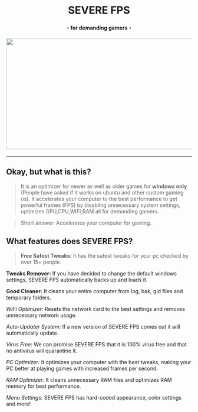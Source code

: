 <div align="center"><h1>SEVERE FPS</h1>
<h4>・for demanding gamers・<h4>
<img src="https://user-images.githubusercontent.com/108175829/197054723-054fb36a-59b5-42e6-a76b-e535950d40e7.png" width="600" height="300">

</div>
<hr>

## Okay, but what is this?
> It is an optimizer for newer as well as older games for __**windows only**__ (People have asked if it works on ubuntu and other custom gaming os). It accelerates your computer to the best performance to get powerful frames (FPS) by disabling unnecessary system settings, optimizes GPU,CPU,WIFI,RAM all for demanding gamers. 

> Short answer: Accelerates your computer for gaming.

## What features does SEVERE FPS?
>**Free Safest Tweaks:** It has the safest tweaks for your pc checked by over 15+ people.

**Tweaks Remover:** If you have decided to change the default windows settings, SEVERE FPS automatically backs up and loads it.

**Good Cleaner:** It cleans your entire computer from log, bak, gid files and temporary folders.

*WiFi Optimizer:* Resets the network card to the best settings and removes unnecessary network usage.

*Auto-Updater System:* If a new version of SEVERE FPS comes out it will automatically update.

*Virus Free:* We can promise SEVERE FPS that it is 100% virus free and that no antivirus will quarantine it.

*PC Optimizer:* It optimizes your computer with the best tweaks, making your PC better at playing games with increased frames per second.

*RAM Optimizer:* It cleans unnecessary RAM files and optimizes RAM memory for best performance.

*Menu Settings:* SEVERE FPS has hard-coded appearance, color settings and more!
